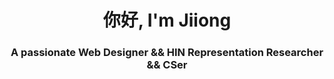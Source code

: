 <h1 align="center">你好, I'm Jiiong</h1>
<h3 align="center">A passionate Web Designer && HIN Representation Researcher && CSer</h3>

<p align="left">
</p>
